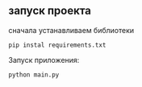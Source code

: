 ## запуск проекта 

сначала устанавливаем библиотеки 
~~~
pip instal requirements.txt 
~~~

Запуск приложения:
~~~
python main.py 
~~~
